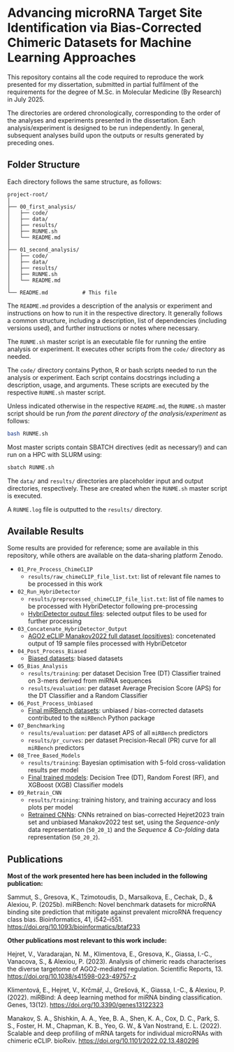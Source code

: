 # Advancing microRNA Target Site Identification via Bias-Corrected Chimeric Datasets for Machine Learning Approaches

This repository contains all the code required to reproduce the work presented for my dissertation, submitted in partial fulfilment of the requirements for the degree of M.Sc. in Molecular Medicine (By Research) in July 2025. 

The directories are ordered chronologically, corresponding to the order of the analyses and experiments presented in the dissertation. Each analysis/experiment is designed to be run independently. In general, subsequent analyses build upon the outputs or results generated by preceding ones.

## Folder Structure

Each directory follows the same structure, as follows:
```
project-root/
│
├── 00_first_analysis/
│   ├── code/
│   ├── data/
│   ├── results/
│   ├── RUNME.sh
│   └── README.md
│
├── 01_second_analysis/
│   ├── code/
│   ├── data/
│   ├── results/
│   ├── RUNME.sh
│   └── README.md
│
└── README.md           # This file
```
The `README.md` provides a description of the analysis or experiment and instructions on how to run it in the respective directory. It generally follows a common structure, including a description, list of dependencies (including versions used), and further instructions or notes where necessary. 

The `RUNME.sh` master script is an executable file for running the entire analysis or experiment. It executes other scripts from the `code/` directory as needed. 

The `code/` directory contains Python, R or bash scripts needed to run the analysis or experiment. Each script contains docstrings including a description, usage, and arguments. These scripts are executed by the respective `RUNME.sh` master script. 

Unless indicated otherwise in the respective `README.md`, the `RUNME.sh` master script should be run *from the parent directory of the analysis/experiment* as follows: 
```bash
bash RUNME.sh
``` 
Most master scripts contain SBATCH directives (edit as necessary!) and can run on a HPC with SLURM using: 
```bash
sbatch RUNME.sh
```

The `data/` and `results/` directories are placeholder input and output directories, respectively. These are created when the `RUNME.sh` master script is executed. 

A `RUNME.log` file is outputted to the `results/` directory. 

## Available Results

Some results are provided for reference; some are available in this repository, while others are available on the data-sharing platform Zenodo. 

- `01_Pre_Process_ChimeCLIP`
    - `results/raw_chimeCLIP_file_list.txt`: list of relevant file names to be processed in this work
- `02_Run_HybriDetector`
    - `results/preprocessed_chimeCLIP_file_list.txt`: list of file names to be processed with HybriDetector following pre-processing
    - [HybriDetector output files](https://zenodo.org/records/14730307): selected output files to be used for further processing
- `03_Concatenate_HybriDetector_Output`
    - [AGO2 eCLIP Manakov2022 full dataset (positives)](https://zenodo.org/records/14501607): concetenated output of 19 sample files processed with HybriDetcetor
- `04_Post_Process_Biased`
    - [Biased datasets](https://zenodo.org/records/13909173): biased datasets
- `05_Bias_Analysis`
    - `results/training`: per dataset Decision Tree (DT) Classifier trained on 3-mers derived from miRNA sequences
    - `results/evaluation`: per dataset Average Precision Score (APS) for the DT Classifier and a Random Classifier
- `06_Post_Process_Unbiased`
    - [Final miRBench datasets](https://zenodo.org/records/14501607): unbiased / bias-corrected datasets contributed to the `miRBench` Python package
- `07_Benchmarking`
    - `results/evaluation`: per dataset APS of all `miRBench` predictors
    - `results/pr_curves`: per dataset Precision-Recall (PR) curve for all `miRBench` predictors
- `08_Tree_Based_Models`
    - `results/training`: Bayesian optimisation with 5-fold cross-validation results per model
    - [Final trained models](https://zenodo.org/records/16307664): Decision Tree (DT), Random Forest (RF), and XGBoost (XGB) Classifier models
- `09_Retrain_CNN`
    - `results/training`: training history, and training accuracy and loss plots per model
    - [Retrained CNNs](https://zenodo.org/records/16307664): CNNs retrained on bias-corrected Hejret2023 train set and unbiased Manakov2022 test set, using the *Sequence-only* data representation (`50_20_1`) and the *Sequence & Co-folding* data representation (`50_20_2`).

## Publications

**Most of the work presented here has been included in the following publication:**

Sammut, S., Gresova, K., Tzimotoudis, D., Marsalkova, E., Cechak, D., & Alexiou, P. (2025b). miRBench: Novel benchmark datasets for microRNA binding site prediction that mitigate against prevalent microRNA frequency class bias. Bioinformatics, 41, i542–i551. https://doi.org/10.1093/bioinformatics/btaf233

**Other publications most relevant to this work include:**

Hejret, V., Varadarajan, N. M., Klimentova, E., Gresova, K., Giassa, I.-C., Vanacova, S., & Alexiou, P. (2023). Analysis of chimeric reads characterises the diverse targetome of AGO2-mediated regulation. Scientific Reports, 13. https://doi.org/10.1038/s41598-023-49757-z

Klimentová, E., Hejret, V., Krčmář, J., Grešová, K., Giassa, I.-C., & Alexiou, P. (2022). miRBind: A deep learning method for miRNA binding classification. Genes, 13(12). https://doi.org/10.3390/genes13122323

Manakov, S. A., Shishkin, A. A., Yee, B. A., Shen, K. A., Cox, D. C., Park, S. S., Foster, H. M., Chapman, K. B., Yeo, G. W., & Van Nostrand, E. L. (2022). Scalable and deep profiling of mRNA targets for individual microRNAs with chimeric eCLIP. bioRxiv. https://doi.org/10.1101/2022.02.13.480296

